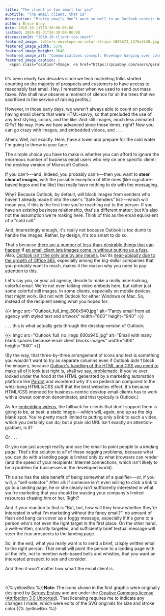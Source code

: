 ```yaml
---
title: "The client is too smart for you"
subtitle: "The email client, that is"
description: "Pretty emails don’t work so well in an Outlook-centric business world."
author: Bryce Wray
date: 2018-10-11T15:30:00-05:00
lastmod: 2020-01-31T10:30:00-06:00
discussionId: "2018-10-client-too-smart"
featured_image: letters-envelope-on-color-strips-4029672_5376x3648.jpg
featured_image_width: 5376
featured_image_height: 3648
featured_image_alt: "Communications concept: Envelope hanging over color strips"
featured_image_caption: |
  <span class="caption">Image: <a href="https://pixabay.com/users/geralt-9301/?utm_source=link-attribution&amp;utm_medium=referral&amp;utm_campaign=image&amp;utm_content=4029672">Gerd Altmann</a>; <a href="https://pixabay.com/?utm_source=link-attribution&amp;utm_medium=referral&amp;utm_campaign=image&amp;utm_content=4029672">Pixabay</a></span>
---
```


It's been nearly two decades since we tech marketing folks started counting on the majority of prospects and customers to have access to reasonably fast email. Hey, I remember when we used to send out mass faxes. (We shall now observe a moment of silence for all the trees that we sacrificed in the service of raising profits.)

However, in those early days, we weren't always able to count on people having email clients that were HTML-savvy, so that precluded the use of any text styling, colors, and the like. And still images, much less animated GIFs? No way. How we have advanced since those times, right? Now you can go crazy with images, and embedded videos, and&nbsp;.&nbsp;.&nbsp;.

Ahem. Well, not exactly. Here, have a towel and prepare for the cold water I'm going to throw in your face.

The simple choice you have to make is whether you can afford to ignore the enormous number of business email users who rely on one specific client: the desktop version of Microsoft Outlook.

If you can't---and, indeed, you probably can't---then you want to **steer clear of images**, with the possible exception of little ones (like signature-based logos and the like) that really have nothing to do with the messaging.

Why? Because Outlook, by default, will block images from senders who haven't already made it into the user's "Safe Senders" list---which will mean you, if this is the first time you're reaching out to the person. If you have an existing business relationship, that's a different matter; but it's also not the assumption we're making here. Think of this as the email equivalent of a "cold call."

And, interestingly enough, it's really not because Outlook is too dumb to handle the images. Rather, by design, it's too smart to do so.

That's because [there are a number of less-than-desirable things that can happen](https://security.stackexchange.com/questions/7489/why-would-someone-want-to-block-images-in-email) if [an email client lets images come in without putting up a fuss](https://kb.wisc.edu/office365/page.php?id=67394). Also, [Outlook isn't the only one by any means](https://litmus.com/blog/the-ultimate-guide-to-email-image-blocking), but its [near-ubiquity due to the growth of Office 365](https://www.cio.com/article/2992546/office-software/why-companies-are-switching-from-google-apps-to-office-365.html), especially among the big-dollar companies that you probably want to reach, makes it the reason why you need to pay attention to this.

Let's say you, or your ad agency, decide to make a really nice-looking, colorful email. We're not even talking video embeds here, but rather just some colorful still images. In some clients, especially on mobile devices, that might work. But not with Outlook for either Windows or Mac. So, instead of the recipient seeing what you hoped for:

{{< imgc src="Outlook_full_img_600x940.jpg" alt="Fancy email from ad agency with styled text and artwork" width="600" height="940" >}}

. . . this is what actually gets through the desktop version of Outlook:

{{< imgc src="Outlook_full_no_imgs_600x940.jpg" alt="Email with many blank spaces because email client blocks images" width="600" height="940" >}}

(By the way, that three-by-three arrangement of icons and text is something you wouldn't want to try as separate columns even if Outlook _didn't_ block the imagery, because [Outlook's handling of the HTML and CSS you need to make all of it look just right is, shall we say, problematic](https://www.emailonacid.com/blog/article/email-development/how-to-code-emails-for-outlook-2016/). If you've ever looked under the hood at the HTML generated by a marketing automation platform like [Pardot](https://www.pardot.com) and wondered why it's so pedestrian compared to the whiz-bang HTML5/CSS stuff that the best websites effect, it's because HTML/CSS intended for business-centric desktop email clients has to work with a lowest common denominator, and that typically is Outlook.)

As for [embedding videos](https://www.emailonacid.com/blog/article/email-development/a_how_to_guide_to_embedding_html5_video_in_email/), the fallback for clients that don't support them is going to be, at best, a static image---which will, again, end up as the big blank spot. You're pretty much limited to putting only a link to such a video, which you certainly can do; but a plain old URL isn't exactly an attention-grabber, is it?

_Or_&nbsp;.&nbsp;.&nbsp;.

Or you can just accept reality and use the email to point people to a _landing page_. That's the solution to _all_ of these nagging problems, because what you can do with a landing page is limited only by what browsers can render (and the speed of your recipients’ Internet connections, which isn't likely to be a problem for businesses in the developed world).

This also has the side benefit of being somewhat of a qualifier---or, if you will, a "self-selector." After all: if someone isn't even willing to click a link to go to a landing page, he or she clearly isn't sufficiently interested in what you're marketing that you should be wasting your company's limited resources chasing him or her. Right?

And if your reaction to that is "But, but, how will they _know_ whether they're interested in what I'm marketing without the fancy email?”: no amount of flash and bang can cover up a foggy message, especially if it's gone to a person who's not even the right target in the first place. On the other hand, a well-written, smartly targeted, and sufficiently brief textual message will steer the _true_ prospects to the landing page.

So, in the end, what you really want is to send a brief, crisply written email to the right person. That email will point the person to a landing page with all the info, not to mention web-based bells and whistles, that you want an interested prospect to see and consider.

And then it won't matter how smart the email client is.

<br />

{{% yellowBox %}}**Note**: The icons shown in the first graphic were originally designed by [Sergey Ershov](https://www.iconfinder.com/Fishmoby) and are under the [Creative Commons license (Attribution 3.0 Unported)](https://creativecommons.org/licenses/by/3.0/). That licensing requires me to indicate any changes I made, which were edits of the SVG originals for size and stroke color.{{% /yellowBox %}}